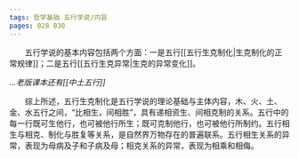 ```yaml
---
tags: 哲学基础 五行学说/内容
pages: 028 030
---
```

&emsp;&emsp;五行学说的基本内容包括两个方面：一是五行[[五行生克制化|生克制化的正常规律]]；二是五行[[五行生克异常|生克的异常变化]]。

*...老版课本还有[[中土五行]]*

&emsp;&emsp;综上所述，五行生克制化是五行学说的理论基础与主体内容，木、火、土、金、水五行之间，“比相生，间相胜”，具有递相资生、间相克制的关系。五行中的每一行既可生他行，也可被他行所生；既可克制他行，也可被他行所制约。五行相生与相克、制化与胜复等关系，是自然界万物存在的普遍联系。五行相生关系的异常，表现为母病及子和子病及母；相克关系的异常，表现为相乘和相侮。